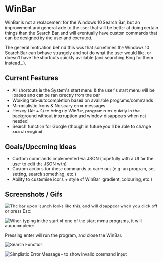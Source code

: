 # WinBar
WinBar is not a replacement for the Windows 10 Search Bar, but an improvement and general aide to the user that will be better at doing certain things than the Search Bar, and will eventually have custom commands that can be designed by the user and executed.

The general motivation behind this was that sometimes the Windows 10 Search Bar can behave strangely and not do what the user would like, or doesn't have the shortcuts quickly available (and searching Bing for them instead...).

## Current Features

- All shortcuts in the System's start menu & the user's start menu will be loaded and can be ran directly from the bar
- Working tab-autocompletion based on available programs/commands
- Minimialistic Icons & No scary error messages
- Hotkey (Alt + S) to bring up WinBar, program runs quietly in the background without interruption and window disappears when not needed
- Search function for Google (though in future you'll be able to change search engine)

## Goals/Upcoming Ideas

- Custom commands implemented via JSON (hopefully with a UI for the user to edit the JSON with)
- Custom actions for these commands to carry out (e.g run program, set setting, search something, etc.)
- Ability to customise icons + style of WinBar (gradient, colouring, etc.)

## Screenshots / Gifs


![The bar upon launch looks like this, and will disappear when you click off or press Esc:](https://i.imgur.com/ZsW1MnZ.png)


![When typing in the start of one of the start menu programs, it will autocomplete:](https://i.imgur.com/ei8wNCW.gif)

Pressing enter will run the program, and close the WinBar.

![Search Function](https://i.imgur.com/DaagPV3.png)

![Simplistic Error Message - to show invalid command input](https://i.imgur.com/TibVPGY.png)
